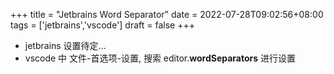 +++
title = "Jetbrains Word Separator"
date = 2022-07-28T09:02:56+08:00
tags = ['jetbrains','vscode']
draft = false
+++

- jetbrains 设置待定...
- vscode 中 文件-首选项-设置, 搜索 editor.**wordSeparators** 进行设置